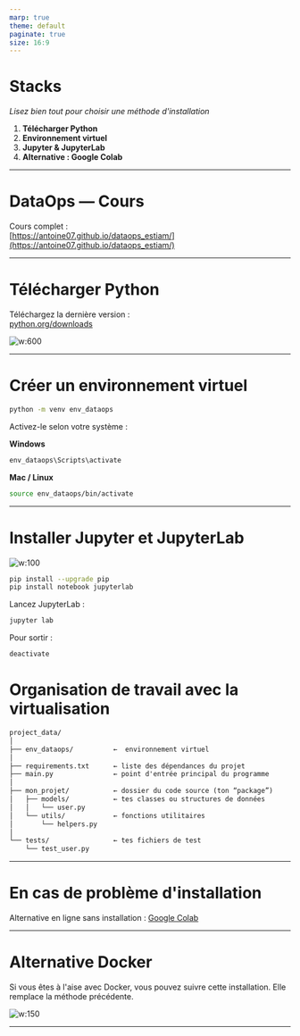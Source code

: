 ```yaml
---
marp: true
theme: default
paginate: true
size: 16:9
---
```


# Stacks

*Lisez bien tout pour choisir une méthode d'installation*

1. **Télécharger Python**
2. **Environnement virtuel**
3. **Jupyter & JupyterLab**
4. **Alternative : Google Colab**

---

# DataOps — Cours

Cours complet :  
[https://antoine07.github.io/dataops_estiam/](https://antoine07.github.io/dataops_estiam/)

---

# Télécharger Python

Téléchargez la dernière version :  
[python.org/downloads](https://www.python.org/downloads/)

![w:600](https://www.python.org/static/community_logos/python-logo-master-v3-TM.png)

---

# Créer un environnement virtuel

```bash
python -m venv env_dataops
````

Activez-le selon votre système :

**Windows**

```bash
env_dataops\Scripts\activate
```

**Mac / Linux**

```bash
source env_dataops/bin/activate
```

---

# Installer Jupyter et JupyterLab

![w:100](https://upload.wikimedia.org/wikipedia/commons/3/38/Jupyter_logo.svg)

```bash
pip install --upgrade pip
pip install notebook jupyterlab
```

Lancez JupyterLab :

```bash
jupyter lab
```

Pour sortir :

```bash
deactivate
```

# Organisation de travail avec la virtualisation

```txt
project_data/
│
├── env_dataops/          ←  environnement virtuel
│
├── requirements.txt      ← liste des dépendances du projet
├── main.py               ← point d'entrée principal du programme
│
├── mon_projet/           ← dossier du code source (ton “package”)
│   ├── models/           ← tes classes ou structures de données
│   │   └── user.py
│   └── utils/            ← fonctions utilitaires
│       └── helpers.py
│
└── tests/                ← tes fichiers de test
    └── test_user.py
```

---

# En cas de problème d'installation

Alternative en ligne sans installation : [Google Colab](https://colab.research.google.com)

---

# Alternative Docker

Si vous êtes à l'aise avec Docker, vous pouvez suivre cette installation.
Elle remplace la méthode précédente.

![w:150](https://www.docker.com/wp-content/uploads/2022/03/Moby-logo.png)

---
